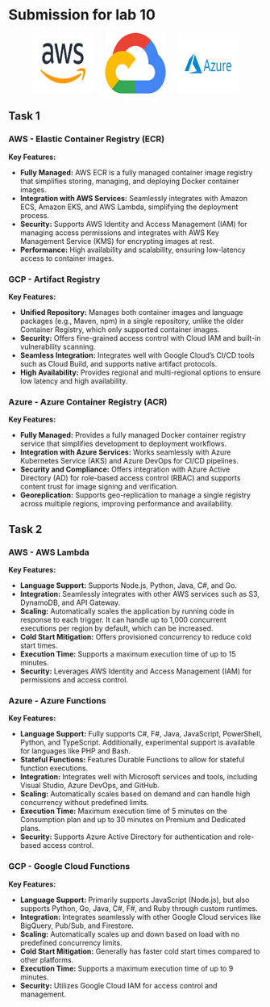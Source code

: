 # Submission for lab 10

<div style="text-align: center;">
  <img src="/Resources/1.png" alt="Image 1" style="display: inline-block; margin: 0 10px;" width="120" height="120">
  <img src="/Resources/2.png" alt="Image 2" style="display: inline-block; margin: 0 10px;" width="120" height="120">
  <img src="/Resources/3.png" alt="Image 3" style="display: inline-block; margin: 0 10px;" width="120" height="120">
</div>

## Task 1

### AWS - **Elastic Container Registry (ECR)**

**Key Features:**

- **Fully Managed:** AWS ECR is a fully managed container image registry that simplifies storing, managing, and deploying Docker container images.
- **Integration with AWS Services:** Seamlessly integrates with Amazon ECS, Amazon EKS, and AWS Lambda, simplifying the deployment process.
- **Security:** Supports AWS Identity and Access Management (IAM) for managing access permissions and integrates with AWS Key Management Service (KMS) for encrypting images at rest.
- **Performance:** High availability and scalability, ensuring low-latency access to container images.

### GCP - **Artifact Registry**

**Key Features:**

- **Unified Repository:** Manages both container images and language packages (e.g., Maven, npm) in a single repository, unlike the older Container Registry, which only supported container images.
- **Security:** Offers fine-grained access control with Cloud IAM and built-in vulnerability scanning.
- **Seamless Integration:** Integrates well with Google Cloud’s CI/CD tools such as Cloud Build, and supports native artifact protocols.
- **High Availability:** Provides regional and multi-regional options to ensure low latency and high availability.

### Azure - **Azure Container Registry (ACR)**

**Key Features:**

- **Fully Managed:** Provides a fully managed Docker container registry service that simplifies development to deployment workflows.
- **Integration with Azure Services:** Works seamlessly with Azure Kubernetes Service (AKS) and Azure DevOps for CI/CD pipelines.
- **Security and Compliance:** Offers integration with Azure Active Directory (AD) for role-based access control (RBAC) and supports content trust for image signing and verification.
- **Georeplication:** Supports geo-replication to manage a single registry across multiple regions, improving performance and availability.

## Task 2

### AWS - **AWS Lambda**

**Key Features:**

- **Language Support:** Supports Node.js, Python, Java, C#, and Go.
- **Integration:** Seamlessly integrates with other AWS services such as S3, DynamoDB, and API Gateway.
- **Scaling:** Automatically scales the application by running code in response to each trigger. It can handle up to 1,000 concurrent executions per region by default, which can be increased.
- **Cold Start Mitigation:** Offers provisioned concurrency to reduce cold start times.
- **Execution Time:** Supports a maximum execution time of up to 15 minutes.
- **Security:** Leverages AWS Identity and Access Management (IAM) for permissions and access control.

### Azure - **Azure Functions**

**Key Features:**

- **Language Support:** Fully supports C#, F#, Java, JavaScript, PowerShell, Python, and TypeScript. Additionally, experimental support is available for languages like PHP and Bash.
- **Stateful Functions:** Features Durable Functions to allow for stateful function executions.
- **Integration:** Integrates well with Microsoft services and tools, including Visual Studio, Azure DevOps, and GitHub.
- **Scaling:** Automatically scales based on demand and can handle high concurrency without predefined limits.
- **Execution Time:** Maximum execution time of 5 minutes on the Consumption plan and up to 30 minutes on Premium and Dedicated plans.
- **Security:** Supports Azure Active Directory for authentication and role-based access control.

### GCP - **Google Cloud Functions**

**Key Features:**

- **Language Support:** Primarily supports JavaScript (Node.js), but also supports Python, Go, Java, C#, F#, and Ruby through custom runtimes.
- **Integration:** Integrates seamlessly with other Google Cloud services like BigQuery, Pub/Sub, and Firestore.
- **Scaling:** Automatically scales up and down based on load with no predefined concurrency limits.
- **Cold Start Mitigation:** Generally has faster cold start times compared to other platforms.
- **Execution Time:** Supports a maximum execution time of up to 9 minutes.
- **Security:** Utilizes Google Cloud IAM for access control and management.
